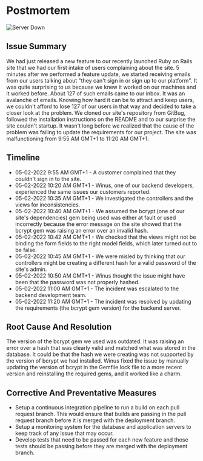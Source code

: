 # Postmortem

![Server Down](https://via.placeholder.com/800x400?text=Server+Down+Cartoon)

## Issue Summary

We had just released a new feature to our recently launched Ruby on Rails site that we had our first intake of users complaining about the site. 5 minutes after we performed a feature update, we started receiving emails from our users talking about "they can't sign in or sign up to our platform". It was quite surprising to us because we knew it worked on our machines and it worked before. About 127 of such emails came to our inbox. It was an avalanche of emails. Knowing how hard it can be to attract and keep users, we couldn't afford to lose 127 of our users in that way and decided to take a closer look at the problem. We cloned our site's repository from GitBug, followed the installation instructions on the README and to our surprise the site couldn't startup. It wasn't long before we realized that the cause of the problem was failing to update the requirements for our project. The site was malfunctioning from 9:55 AM GMT+1 to 11:20 AM GMT+1.

## Timeline

+ 05-02-2022 9:55 AM GMT+1 - A customer complained that they couldn't sign in to the site.
+ 05-02-2022 10:20 AM GMT+1 - Winus, one of our backend developers, experienced the same issues our customers reported.
+ 05-02-2022 10:35 AM GMT+1 - We investigated the controllers and the views for inconsistencies.
+ 05-02-2022 10:40 AM GMT+1 - We assumed the bcrypt (one of our site's dependencies) gem being used was either at fault or used incorrectly because the error message on the site showed that the bcrypt gem was raising an error over an invalid hash.
+ 05-02-2022 10:42 AM GMT+1 - We checked that the views might not be binding the form fields to the right model fields, which later turned out to be false.
+ 05-02-2022 10:45 AM GMT+1 - We were misled by thinking that our controllers might be creating a different hash for a valid password of the site's admin.
+ 05-02-2022 10:50 AM GMT+1 - Winus thought the issue might have been that the password was not properly hashed.
+ 05-02-2022 11:00 AM GMT+1 - The incident was escalated to the backend development team.
+ 05-02-2022 11:20 AM GMT+1 - The incident was resolved by updating the requirements (the bcrypt gem version) for the backend server.

## Root Cause And Resolution

The version of the bcrypt gem we used was outdated. It was raising an error over a hash that was clearly valid and matched what was stored in the database. It could be that the hash we were creating was not supported by the version of bcrypt we had installed. Winus fixed the issue by manually updating the version of bcrypt in the Gemfile.lock file to a more recent version and reinstalling the required gems, and it worked like a charm.

## Corrective And Preventative Measures

+ Setup a continuous integration pipeline to run a build on each pull request branch. This would ensure that builds are passing in the pull request branch before it is merged with the deployment branch.
+ Setup a monitoring system for the database and application servers to keep track of any issue that may occur.
+ Develop tests that need to be passed for each new feature and those tests should be passing before they are merged with the deployment branch.
